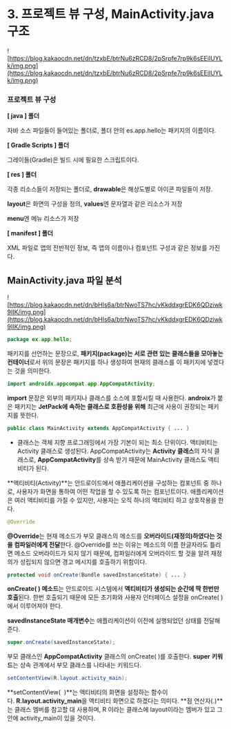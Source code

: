 # 3. 프로젝트 뷰 구성, MainActivity.java 구조

![https://blog.kakaocdn.net/dn/tzxbE/btrNu6zRCD8/2pSrpfe7rp9k6sEEiIUYLk/img.png](https://blog.kakaocdn.net/dn/tzxbE/btrNu6zRCD8/2pSrpfe7rp9k6sEEiIUYLk/img.png)

### **프로젝트 뷰 구성**

**[ java ] 폴더**

자바 소스 파일들이 들어있는 폴더로, 폴더 안의 es.app.hello는 패키지의 이름이다.

**[ Gradle Scripts ] 폴더**

그레이들(Gradle)은 빌드 시에 필요한 스크립트이다.

**[ res ] 폴더**

각종 리소스들이 저장되는 폴더로, **drawable**은 해상도별로 아이콘 파일들이 저장.

**layout**은 화면의 구성을 정의, **values**엔 문자열과 같은 리소스가 저장

**menu**엔 메뉴 리소스가 저장

**[ manifest ] 폴더**

XML 파일로 앱의 전반적인 정보, 즉 앱의 이름이나 컴포넌트 구성과 같은 정보를 가진다.

## **MainActivity.java 파일 분석**

![https://blog.kakaocdn.net/dn/bHIs6a/btrNwoTS7hc/vKkddxgrEDK6QDziwk9IIK/img.png](https://blog.kakaocdn.net/dn/bHIs6a/btrNwoTS7hc/vKkddxgrEDK6QDziwk9IIK/img.png)

```java
package ex.app.hello;
```

패키지를 선언하는 문장으로, **패키지(package)는 서로 관련 있는 클래스들을 모아놓는 컨테이너**로서 위의 문장은 패키지를 하나 생성하여 현재의 클래스를 이 패키지에 넣겠다는 것을 의미한다.

```java
import androidx.appcompat.app.AppCompatActivity;
```

**import** 문장은 외부의 패키지나 클래스를 소스에 포함시킬 때 사용한다. **androix**가 붙은 패키지는 **JetPack에 속하는 클래스로 호환성을 위해** 최근에 사용이 권장되는 패키지를 뜻한다.

```java
public class MainActivity extends AppCompatActivity { ... }
```

- 클래스는 객체 지향 프로그래밍에서 가장 기본이 되는 최소 단위이다. 액티비티는 Activity 클래스로 생성된다. AppCompatActivity는 **Activity** **클래스**의 자식 클래스로, **AppCompatActivity**를 상속 받기 때문에 MainActivity 클래스도 액티비티가 된다.

**액티비티(Activity)**는 안드로이드에서 애플리케이션을 구성하는 컴포넌트 중 하나로, 사용자가 화면을 통하여 어떤 작업을 할 수 있도록 하는 컴포넌트이다. 애플리케이션은 여러 액티비티를 가질 수 있지만, 사용자는 오직 하나의 액티비티 하고 상호작용을 한다.

```java
@Override
```

**@Override**는 현재 메소드가 부모 클래스의 메소드를 **오버라이드(재정의)하였다는 것을 컴파일러에게 전달**한다. @Override를 쓰는 이유는 메소드의 이름 한글자라도 틀리면 메소드 오버라이드가 되지 않기 때문에, 컴파일러에게 오버라이드 할 것을 알려 재정의가 성립되지 않으면 경고 메시지를 호출하기 위함이다.

```java
protected void onCreate(Bundle savedInstanceState) { ... }
```

**onCreate( ) 메소드**는 안드로이드 시스템에서 **액티비티가 생성되는 순간에 딱 한번만 호출**된다. 한번 호출되기 때문에 모든 초기화와 사용자 인터페이스 설정을 onCreate( )에서 이루어져야 한다.

**savedInstanceState 매개변수**는 애플리케이션이 이전에 실행되었던 상태를 전달해 준다.

```java
super.onCreate(savedInstanceState);
```

부모 클래스인 **AppCompatActivity** 클래스의 onCreate( )를 호출한다. **super** **키워드**는 상속 관계에서 부모 클래스를 나타내는 키워드다.

```java
setContentView(R.layout.activity_main);
```

**setContentView(  )**는 액티비티의 화면을 설정하는 함수이다. **R.layout.activity_main**을 액티비티 화면으로 하겠다는 의미다. **점 연산자(.)**는 클래스 멤버를 참고할 대 사용하며, R 이라는 클래스에 layout이라는 멤버가 있고 그 안에 activity_main이 있을 것이다.
